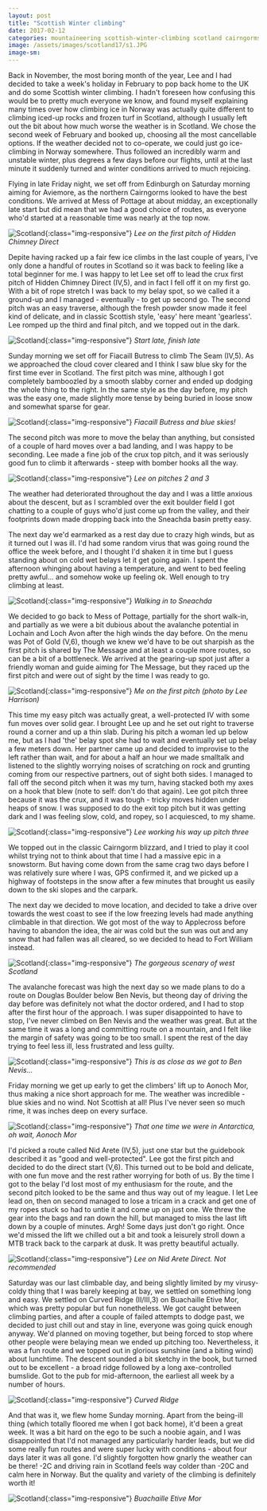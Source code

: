 ```yaml
---
layout: post
title: "Scottish Winter climbing"
date: 2017-02-12
categories: mountaineering scottish-winter-climbing scotland cairngorms glen-coe aonoch-mor
image: /assets/images/scotland17/s1.JPG
image-sm:
---
```


Back in November, the most boring month of the year, Lee and I had decided to take a week's holiday in February to pop back home to the UK and do some Scottish winter climbing. I hadn't foreseen how confusing this would be to pretty much everyone we know, and found myself explaining many times over how climbing ice in Norway was actually quite different to climbing iced-up rocks and frozen turf in Scotland, although I usually left out the bit about how much worse the weather is in Scotland. We chose the second week of February and booked up, choosing all the most cancellable options. If the weather decided not to co-operate, we could just go ice-climbing in Norway somewhere. Thus followed an incredibly warm and unstable winter, plus degrees a few days before our flights, until at the last minute it suddenly turned and winter conditions arrived to much rejoicing.

Flying in late Friday night, we set off from Edinburgh on Saturday morning aiming for Aviemore, as the northern Cairngorms looked to have the best conditions. We arrived at Mess of Pottage at about midday, an exceptionally late start but did mean that we had a good choice of routes, as everyone who'd started at a reasonable time was nearly at the top now.

![Scotland](/assets/images/scotland17/s2.JPG){:class="img-responsive"}
*Lee on the first pitch of Hidden Chimney Direct*

Depite having racked up a fair few ice climbs in the last couple of years, I've only done a handful of routes in Scotland so it was back to feeling like a total beginner for me. I was happy to let Lee set off to lead the crux first pitch of Hidden Chimney Direct (IV,5), and in fact I fell off it on my first go. With a bit of rope stretch I was back to my belay spot, so we called it a ground-up and I managed - eventually - to get up second go. The second pitch was an easy traverse, although the fresh powder snow made it feel kind of delicate, and in classic Scottish style, 'easy' here meant 'gearless'. Lee romped up the third and final pitch, and we topped out in the dark.

![Scotland](/assets/images/scotland17/s4.JPG){:class="img-responsive"}
*Start late, finish late*

Sunday morning we set off for Fiacaill Butress to climb The Seam (IV,5). As we approached the cloud cover cleared and I think I saw blue sky for the first time ever in Scotland. The first pitch was mine, although I got completely bamboozled by a smooth slabby corner and ended up dodging the whole thing to the right. In the same style as the day before, my pitch was the easy one, made slightly more tense by being buried in loose snow and somewhat sparse for gear.

![Scotland](/assets/images/scotland17/s6.JPG){:class="img-responsive"}
*Fiacaill Butress and blue skies!*

The second pitch was more to move the belay than anything, but consisted of a couple of hard moves over a bad landing, and I was happy to be seconding. Lee made a fine job of the crux top pitch, and it was seriously good fun to climb it afterwards - steep with bomber hooks all the way.

![Scotland](/assets/images/scotland17/s7.JPG){:class="img-responsive"}
*Lee on pitches 2 and 3*

The weather had deteriorated throughout the day and I was a little anxious about the descent, but as I scrambled over the exit boulder field I got chatting to a couple of guys who'd just come up from the valley, and their footprints down made dropping back into the Sneachda basin pretty easy.

The next day we'd earmarked as a rest day due to crazy high winds, but as it turned out I was ill. I'd had some random virus that was going round the office the week before, and I thought I'd shaken it in time but I guess standing about on cold wet belays let it get going again. I spent the afternoon whinging about having a temperature, and went to bed feeling pretty awful... and somehow woke up feeling ok. Well enough to try climbing at least.

![Scotland](/assets/images/scotland17/s5.JPG){:class="img-responsive"}
*Walking in to Sneachda*

We decided to go back to Mess of Pottage, partially for the short walk-in, and partially as we were a bit dubious about the avalanche potential in Lochain and Loch Avon after the high winds the day before. On the menu was Pot of Gold (V,6), though we knew we'd have to be out sharpish as the first pitch is shared by The Message and at least a couple more routes, so can be a bit of a bottleneck. We arrived at the gearing-up spot just after a friendly woman and guide aiming for The Message, but they raced up the first pitch and were out of sight by the time I was ready to go.

![Scotland](/assets/images/scotland17/s0.JPG){:class="img-responsive"}
*Me on the first pitch (photo by Lee Harrison)*

This time my easy pitch was actually great, a well-protected IV with some fun moves over solid gear. I brought Lee up and he set out right to traverse round a corner and up a thin slab. During his pitch a woman led up below me, but as I had 'the' belay spot she had to wait and eventually set up belay a few meters down. Her partner came up and decided to improvise to the left rather than wait, and for about a half an hour we made smalltalk and listened to the slightly worrying noises of scratching on rock and grunting coming from our respective partners, out of sight both sides. I managed to fall off the second pitch when it was my turn, having stacked both my axes on a hook that blew (note to self: don't do that again). Lee got pitch three because it was the crux, and it was tough - tricky moves hidden under heaps of snow. I was supposed to do the exit top pitch but it was getting dark and I was feeling slow, cold, and ropey, so I acquiesced, to my shame.

![Scotland](/assets/images/scotland17/s9.JPG){:class="img-responsive"}
*Lee working his way up pitch three*

We topped out in the classic Cairngorm blizzard, and I tried to play it cool whilst trying not to think about that time I had a massive epic in a snowstorm. But having come down from the same crag two days before I was relatively sure where I was, GPS confirmed it, and we picked up a highway of footsteps in the snow after a few minutes that brought us easily down to the ski slopes and the carpark.

The next day we decided to move location, and decided to take a drive over towards the west coast to see if the low freezing levels had made anything climbable in that direction. We got most of the way to Applecross before having to abandon the idea, the air was cold but the sun was out and any snow that had fallen was all cleared, so we decided to head to Fort William instead.

![Scotland](/assets/images/scotland17/s10.JPG){:class="img-responsive"}
*The gorgeous scenary of west Scotland*

The avalanche forecast was high the next day so we made plans to do a route on Douglas Boulder below Ben Nevis, but theong day of driving the day before was definitely not what the doctor ordered, and I had to stop after the first hour of the approach. I was super disappointed to have to stop, I've never climbed on Ben Nevis and the weather was great. But at the same time it was a long and committing route on a mountain, and I felt like the margin of safety was going to be too small. I spent the rest of the day trying to feel less ill, less frustrated and less guilty.

![Scotland](/assets/images/scotland17/s11.JPG){:class="img-responsive"}
*This is as close as we got to Ben Nevis...*

Friday morning we get up early to get the climbers' lift up to Aonoch Mor, thus making a nice short approach for me. The weather was incredible - blue skies and no wind. Not Scottish at all! Plus I've never seen so much rime, it was inches deep on every surface.

![Scotland](/assets/images/scotland17/s12.JPG){:class="img-responsive"}
*That one time we were in Antarctica, oh wait, Aonoch Mor*

 I'd picked a route called Nid Arete (IV,5), just one star but the guidebook described it as "good and well-protected". Lee got the first pitch and decided to do the direct start (V,6). This turned out to be bold and delicate, with one fun move and the rest rather worrying for both of us. By the time I got to the belay I'd lost most of my enthusiasm for the route, and the second pitch looked to be the same and thus way out of my league. I let Lee lead on, then on second managed to lose a tricam in a crack and get one of my ropes stuck so had to untie it and come up on just one. We threw the gear into the bags and ran down the hill, but managed to miss the last lift down by a couple of minutes. Argh! Some days just don't go right. Once we'd missed the lift we chilled out a bit and took a leisurely stroll down a MTB track back to the carpark at dusk. It was pretty beautiful actually.

![Scotland](/assets/images/scotland17/s13.JPG){:class="img-responsive"}
*Lee on Nid Arete Direct. Not recommended*

Saturday was our last climbable day, and being slightly limited by my virusy-coldy thing that I was barely keeping at bay, we settled on something long and easy. We settled on Curved Ridge (II/III,3) on Buachaille Etive Mor, which was pretty popular but fun nonetheless. We got caught between climbing parties, and after a couple of failed attempts to dodge past, we decided to just chill out and stay in line, everyone was going quick enough anyway. We'd planned on moving together, but being forced to stop where other people were belaying mean we ended up pitching too. Nevertheless, it was a fun route and we topped out in glorious sunshine (and a biting wind) about lunchtime. The descent sounded a bit sketchy in the book, but turned out to be excellent - a broad ridge followed by a long axe-controlled bumslide. Got to the pub for mid-afternoon, the earliest all week by a number of hours.

![Scotland](/assets/images/scotland17/s15.JPG){:class="img-responsive"}
*Curved Ridge*

And that was it, we flew home Sunday morning. Apart from the being-ill thing (which totally floored me when I got back home), it'd been a great week. It was a bit hard on the ego to be such a noobie again, and I was disappointed that I'd not managed any particularly harder leads, but we did some really fun routes and were super lucky with conditions - about four days later it was all gone. I'd slightly forgotten how gnarly the weather can be there! -2C and driving rain in Scotland feels way colder than -20C and calm here in Norway. But the quality and variety of the climbing is definitely worth it!

![Scotland](/assets/images/scotland17/s16.JPG){:class="img-responsive"}
*Buachaille Etive Mor*

